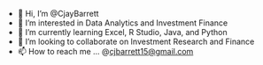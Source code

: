- 👋 Hi, I’m @CjayBarrett
- 👀 I’m interested in Data Analytics and Investment Finance
- 🌱 I’m currently learning Excel, R Studio, Java, and Python
- 💞️ I’m looking to collaborate on Investment Research and Finance
- 📫 How to reach me ... @cjbarrett15@gmail.com

<!---
CjayBarrett/CjayBarrett is a ✨ special ✨ repository because its `README.md` (this file) appears on your GitHub profile.
You can click the Preview link to take a look at your changes.
--->
